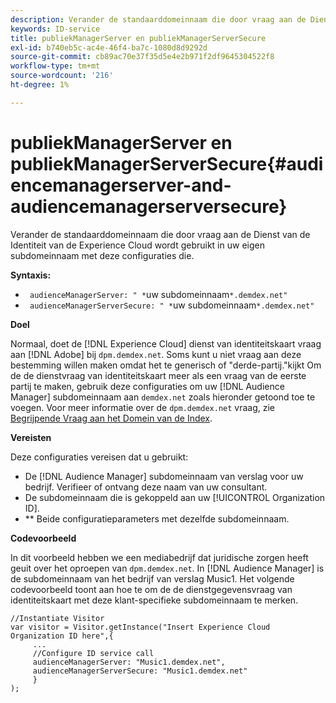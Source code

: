 ```yaml
---
description: Verander de standaarddomeinnaam die door vraag aan de Dienst van de Identiteit van de Experience Cloud wordt gebruikt in uw eigen subdomeinnaam met deze configuraties die.
keywords: ID-service
title: publiekManagerServer en publiekManagerServerSecure
exl-id: b740eb5c-ac4e-46f4-ba7c-1080d8d9292d
source-git-commit: cb89ac70e37f35d5e4e2b971f2df9645304522f8
workflow-type: tm+mt
source-wordcount: '216'
ht-degree: 1%

---
```


# publiekManagerServer en publiekManagerServerSecure{#audiencemanagerserver-and-audiencemanagerserversecure}

Verander de standaarddomeinnaam die door vraag aan de Dienst van de Identiteit van de Experience Cloud wordt gebruikt in uw eigen subdomeinnaam met deze configuraties die.

**Syntaxis:**

* ` audienceManagerServer: " *`uw subdomeinnaam`*.demdex.net"`
* ` audienceManagerServerSecure: " *`uw subdomeinnaam`*.demdex.net"`

**Doel**

Normaal, doet de [!DNL Experience Cloud] dienst van identiteitskaart vraag aan [!DNL Adobe] bij `dpm.demdex.net`. Soms kunt u niet vraag aan deze bestemming willen maken omdat het te generisch of &quot;derde-partij.&quot;kijkt Om de de dienstvraag van identiteitskaart meer als een vraag van de eerste partij te maken, gebruik deze configuraties om uw [!DNL Audience Manager] subdomeinnaam aan `demdex.net` zoals hieronder getoond toe te voegen. Voor meer informatie over de `dpm.demdex.net` vraag, zie [Begrijpende Vraag aan het Domein van de Index](https://experienceleague.adobe.com/docs/audience-manager/user-guide/reference/demdex-calls.html).

**Vereisten**

Deze configuraties vereisen dat u gebruikt:

* De [!DNL Audience Manager] subdomeinnaam van verslag voor uw bedrijf. Verifieer of ontvang deze naam van uw consultant.
* De subdomeinnaam die is gekoppeld aan uw [!UICONTROL Organization ID].
* ** Beide configuratieparameters met dezelfde subdomeinnaam.

**Codevoorbeeld**

In dit voorbeeld hebben we een mediabedrijf dat juridische zorgen heeft geuit over het oproepen van `dpm.demdex.net`. In [!DNL Audience Manager] is de subdomeinnaam van het bedrijf van verslag Music1. Het volgende codevoorbeeld toont aan hoe te om de de dienstgegevensvraag van identiteitskaart met deze klant-specifieke subdomeinnaam te merken.

```
//Instantiate Visitor 
var visitor = Visitor.getInstance("Insert Experience Cloud Organization ID here",{ 
     ... 
     //Configure ID service call 
     audienceManagerServer: "Music1.demdex.net", 
     audienceManagerServerSecure: "Music1.demdex.net" 
     } 
);
```
